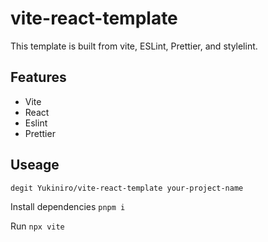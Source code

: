 # vite-react-template

This template is built from vite, ESLint, Prettier, and stylelint.

## Features

- Vite
- React
- Eslint
- Prettier

## Useage

`degit Yukiniro/vite-react-template your-project-name`

Install dependencies `pnpm i`

Run `npx vite`
